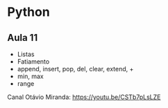 # Python

## Aula 11
- Listas
- Fatiamento
- append, insert, pop, del, clear, extend, +
- min, max
- range

Canal Otávio Miranda:
https://youtu.be/CSTb7pLsLZE